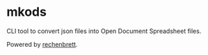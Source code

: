 # mkods

CLI tool to convert json files into Open Document Spreadsheet files.

Powered by [rechenbrett](https://github.com/fwilhe2/rechenbrett).
